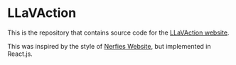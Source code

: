 # LLaVAction


This is the repository that contains source code for the [LLaVAction website](https://mmathislab.github.io/llavaction/). 

This was inspired by the style of [Nerfies Website](https://nerfies.github.io), but implemented in React.js.
